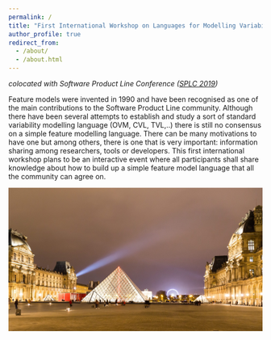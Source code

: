 ```yaml
---
permalink: /
title: "First International Workshop on Languages for Modelling Variability (MODEVAR 2019)"
author_profile: true
redirect_from: 
  - /about/
  - /about.html
---
```

 
*colocated with Software Product Line Conference ([SPLC 2019](https://splc2019.net/))*

Feature models were invented in 1990 and have been recognised as one of the main contributions to the Software Product Line community. Although there have been several attempts to establish and study a sort of standard variability modelling language (OVM, CVL, TVL,..) there is still no consensus on a simple feature modelling language. There can be many motivations to have one but among others, there is one that is very important: information sharing among researchers, tools or developers. This first international workshop plans to be an interactive event where all participants shall share knowledge about how to build up a simple feature model language that all the community can agree on. 


![This year, MODEVAR will be at Paris](./images/weesr-2019-background.png "This year, MODEVAR will be at Paris")

<!--
![Organized by .....](./images/modevar-2019-logos.png) 
-->
